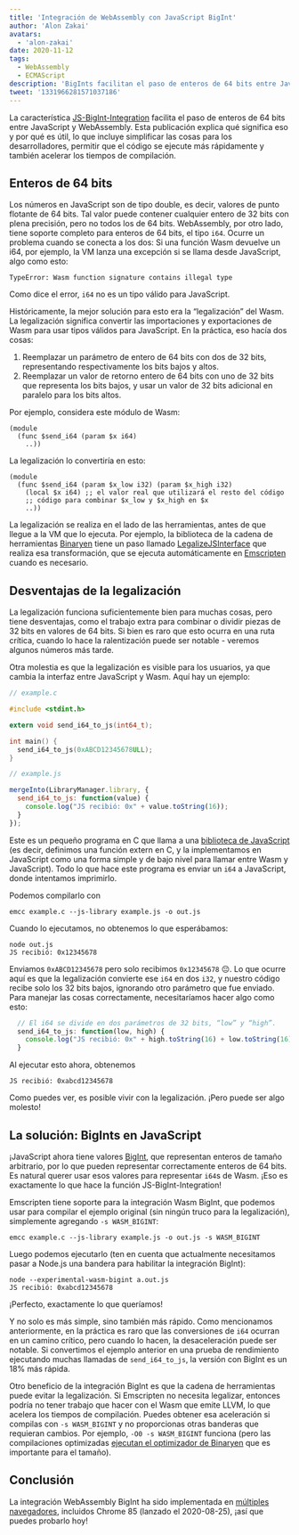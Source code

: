 ```yaml
---
title: 'Integración de WebAssembly con JavaScript BigInt'
author: 'Alon Zakai'
avatars:
  - 'alon-zakai'
date: 2020-11-12
tags:
  - WebAssembly
  - ECMAScript
description: 'BigInts facilitan el paso de enteros de 64 bits entre JavaScript y WebAssembly. Esta publicación explica qué significa eso y por qué es útil, lo que incluye simplificar las cosas para los desarrolladores, permitir que el código se ejecute más rápidamente y también acelerar los tiempos de compilación.'
tweet: '1331966281571037186'
---
```

La característica [JS-BigInt-Integration](https://github.com/WebAssembly/JS-BigInt-integration) facilita el paso de enteros de 64 bits entre JavaScript y WebAssembly. Esta publicación explica qué significa eso y por qué es útil, lo que incluye simplificar las cosas para los desarrolladores, permitir que el código se ejecute más rápidamente y también acelerar los tiempos de compilación.

<!--truncate-->
## Enteros de 64 bits

Los números en JavaScript son de tipo double, es decir, valores de punto flotante de 64 bits. Tal valor puede contener cualquier entero de 32 bits con plena precisión, pero no todos los de 64 bits. WebAssembly, por otro lado, tiene soporte completo para enteros de 64 bits, el tipo `i64`. Ocurre un problema cuando se conecta a los dos: Si una función Wasm devuelve un i64, por ejemplo, la VM lanza una excepción si se llama desde JavaScript, algo como esto:

```
TypeError: Wasm function signature contains illegal type
```

Como dice el error, `i64` no es un tipo válido para JavaScript.

Históricamente, la mejor solución para esto era la “legalización” del Wasm. La legalización significa convertir las importaciones y exportaciones de Wasm para usar tipos válidos para JavaScript. En la práctica, eso hacía dos cosas:

1. Reemplazar un parámetro de entero de 64 bits con dos de 32 bits, representando respectivamente los bits bajos y altos.
2. Reemplazar un valor de retorno entero de 64 bits con uno de 32 bits que representa los bits bajos, y usar un valor de 32 bits adicional en paralelo para los bits altos.

Por ejemplo, considera este módulo de Wasm:

```wasm
(module
  (func $send_i64 (param $x i64)
    ..))
```

La legalización lo convertiría en esto:

```wasm
(module
  (func $send_i64 (param $x_low i32) (param $x_high i32)
    (local $x i64) ;; el valor real que utilizará el resto del código
    ;; código para combinar $x_low y $x_high en $x
    ..))
```

La legalización se realiza en el lado de las herramientas, antes de que llegue a la VM que lo ejecuta. Por ejemplo, la biblioteca de la cadena de herramientas [Binaryen](https://github.com/WebAssembly/binaryen) tiene un paso llamado [LegalizeJSInterface](https://github.com/WebAssembly/binaryen/blob/fd7e53fe0ae99bd27179cb35d537e4ce5ec1fe11/src/passes/LegalizeJSInterface.cpp) que realiza esa transformación, que se ejecuta automáticamente en [Emscripten](https://emscripten.org/) cuando es necesario.

## Desventajas de la legalización

La legalización funciona suficientemente bien para muchas cosas, pero tiene desventajas, como el trabajo extra para combinar o dividir piezas de 32 bits en valores de 64 bits. Si bien es raro que esto ocurra en una ruta crítica, cuando lo hace la ralentización puede ser notable - veremos algunos números más tarde.

Otra molestia es que la legalización es visible para los usuarios, ya que cambia la interfaz entre JavaScript y Wasm. Aquí hay un ejemplo:

```c
// example.c

#include <stdint.h>

extern void send_i64_to_js(int64_t);

int main() {
  send_i64_to_js(0xABCD12345678ULL);
}
```

```javascript
// example.js

mergeInto(LibraryManager.library, {
  send_i64_to_js: function(value) {
    console.log("JS recibió: 0x" + value.toString(16));
  }
});
```

Este es un pequeño programa en C que llama a una [biblioteca de JavaScript](https://emscripten.org/docs/porting/connecting_cpp_and_javascript/Interacting-with-code.html#implement-c-in-javascript) (es decir, definimos una función extern en C, y la implementamos en JavaScript como una forma simple y de bajo nivel para llamar entre Wasm y JavaScript). Todo lo que hace este programa es enviar un `i64` a JavaScript, donde intentamos imprimirlo.

Podemos compilarlo con

```
emcc example.c --js-library example.js -o out.js
```

Cuando lo ejecutamos, no obtenemos lo que esperábamos:

```
node out.js
JS recibió: 0x12345678
```

Enviamos `0xABCD12345678` pero solo recibimos `0x12345678` 😔. Lo que ocurre aquí es que la legalización convierte ese `i64` en dos `i32`, y nuestro código recibe solo los 32 bits bajos, ignorando otro parámetro que fue enviado. Para manejar las cosas correctamente, necesitaríamos hacer algo como esto:

```javascript
  // El i64 se divide en dos parámetros de 32 bits, “low” y “high”.
  send_i64_to_js: function(low, high) {
    console.log("JS recibió: 0x" + high.toString(16) + low.toString(16));
  }
```

Al ejecutar esto ahora, obtenemos

```
JS recibió: 0xabcd12345678
```

Como puedes ver, es posible vivir con la legalización. ¡Pero puede ser algo molesto!

## La solución: BigInts en JavaScript

¡JavaScript ahora tiene valores [BigInt](/features/bigint), que representan enteros de tamaño arbitrario, por lo que pueden representar correctamente enteros de 64 bits. Es natural querer usar esos valores para representar `i64`s de Wasm. ¡Eso es exactamente lo que hace la función JS-BigInt-Integration!

Emscripten tiene soporte para la integración Wasm BigInt, que podemos usar para compilar el ejemplo original (sin ningún truco para la legalización), simplemente agregando `-s WASM_BIGINT`:

```
emcc example.c --js-library example.js -o out.js -s WASM_BIGINT
```

Luego podemos ejecutarlo (ten en cuenta que actualmente necesitamos pasar a Node.js una bandera para habilitar la integración BigInt):

```
node --experimental-wasm-bigint a.out.js
JS recibió: 0xabcd12345678
```

¡Perfecto, exactamente lo que queríamos!

Y no solo es más simple, sino también más rápido. Como mencionamos anteriormente, en la práctica es raro que las conversiones de `i64` ocurran en un camino crítico, pero cuando lo hacen, la desaceleración puede ser notable. Si convertimos el ejemplo anterior en una prueba de rendimiento ejecutando muchas llamadas de `send_i64_to_js`, la versión con BigInt es un 18% más rápida.

Otro beneficio de la integración BigInt es que la cadena de herramientas puede evitar la legalización. Si Emscripten no necesita legalizar, entonces podría no tener trabajo que hacer con el Wasm que emite LLVM, lo que acelera los tiempos de compilación. Puedes obtener esa aceleración si compilas con `-s WASM_BIGINT` y no proporcionas otras banderas que requieran cambios. Por ejemplo, `-O0 -s WASM_BIGINT` funciona (pero las compilaciones optimizadas [ejecutan el optimizador de Binaryen](https://emscripten.org/docs/optimizing/Optimizing-Code.html#link-times) que es importante para el tamaño).

## Conclusión

La integración WebAssembly BigInt ha sido implementada en [múltiples navegadores](https://webassembly.org/roadmap/), incluidos Chrome 85 (lanzado el 2020-08-25), ¡así que puedes probarlo hoy!
